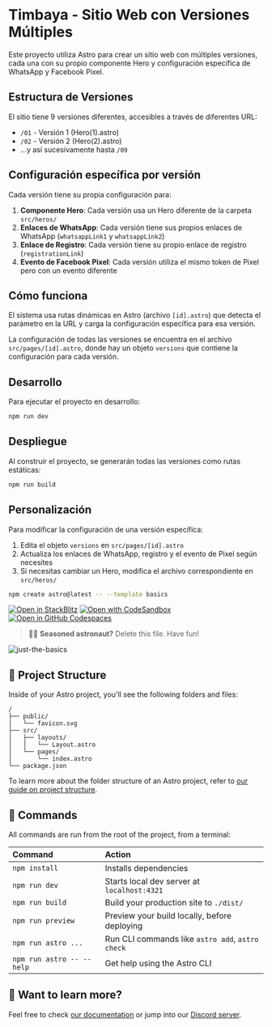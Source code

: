 # Timbaya - Sitio Web con Versiones Múltiples

Este proyecto utiliza Astro para crear un sitio web con múltiples versiones, cada una con su propio componente Hero y configuración específica de WhatsApp y Facebook Pixel.

## Estructura de Versiones

El sitio tiene 9 versiones diferentes, accesibles a través de diferentes URL:

- `/01` - Versión 1 (Hero(1).astro)
- `/02` - Versión 2 (Hero(2).astro)
- ...y así sucesivamente hasta `/09`

## Configuración específica por versión

Cada versión tiene su propia configuración para:

1. **Componente Hero**: Cada versión usa un Hero diferente de la carpeta `src/heros/`
2. **Enlaces de WhatsApp**: Cada versión tiene sus propios enlaces de WhatsApp (`whatsappLink1` y `whatsappLink2`)
3. **Enlace de Registro**: Cada versión tiene su propio enlace de registro (`registrationLink`)
4. **Evento de Facebook Pixel**: Cada versión utiliza el mismo token de Pixel pero con un evento diferente

## Cómo funciona

El sistema usa rutas dinámicas en Astro (archivo `[id].astro`) que detecta el parámetro en la URL y carga la configuración específica para esa versión.

La configuración de todas las versiones se encuentra en el archivo `src/pages/[id].astro`, donde hay un objeto `versions` que contiene la configuración para cada versión.

## Desarrollo

Para ejecutar el proyecto en desarrollo:

```bash
npm run dev
```

## Despliegue

Al construir el proyecto, se generarán todas las versiones como rutas estáticas:

```bash
npm run build
```

## Personalización

Para modificar la configuración de una versión específica:

1. Edita el objeto `versions` en `src/pages/[id].astro`
2. Actualiza los enlaces de WhatsApp, registro y el evento de Pixel según necesites
3. Si necesitas cambiar un Hero, modifica el archivo correspondiente en `src/heros/`

```sh
npm create astro@latest -- --template basics
```

[![Open in StackBlitz](https://developer.stackblitz.com/img/open_in_stackblitz.svg)](https://stackblitz.com/github/withastro/astro/tree/latest/examples/basics)
[![Open with CodeSandbox](https://assets.codesandbox.io/github/button-edit-lime.svg)](https://codesandbox.io/p/sandbox/github/withastro/astro/tree/latest/examples/basics)
[![Open in GitHub Codespaces](https://github.com/codespaces/badge.svg)](https://codespaces.new/withastro/astro?devcontainer_path=.devcontainer/basics/devcontainer.json)

> 🧑‍🚀 **Seasoned astronaut?** Delete this file. Have fun!

![just-the-basics](https://github.com/withastro/astro/assets/2244813/a0a5533c-a856-4198-8470-2d67b1d7c554)

## 🚀 Project Structure

Inside of your Astro project, you'll see the following folders and files:

```text
/
├── public/
│   └── favicon.svg
├── src/
│   ├── layouts/
│   │   └── Layout.astro
│   └── pages/
│       └── index.astro
└── package.json
```

To learn more about the folder structure of an Astro project, refer to [our guide on project structure](https://docs.astro.build/en/basics/project-structure/).

## 🧞 Commands

All commands are run from the root of the project, from a terminal:

| Command                   | Action                                           |
| :------------------------ | :----------------------------------------------- |
| `npm install`             | Installs dependencies                            |
| `npm run dev`             | Starts local dev server at `localhost:4321`      |
| `npm run build`           | Build your production site to `./dist/`          |
| `npm run preview`         | Preview your build locally, before deploying     |
| `npm run astro ...`       | Run CLI commands like `astro add`, `astro check` |
| `npm run astro -- --help` | Get help using the Astro CLI                     |

## 👀 Want to learn more?

Feel free to check [our documentation](https://docs.astro.build) or jump into our [Discord server](https://astro.build/chat).
